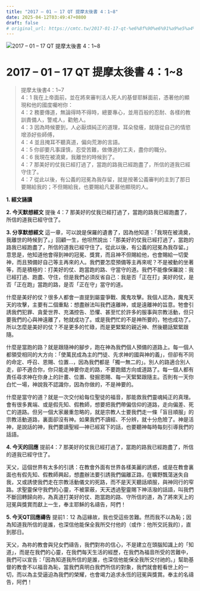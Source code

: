 ```yaml
---
title: "2017 – 01 – 17 QT 提摩太後書 4：1~8"
date: 2025-04-12T03:49:47+0800
draft: false
# original_url: https://cmtc.tw/2017-01-17-qt-%e6%8f%90%e6%91%a9%e5%a4%aa%e5%be%8c%e6%9b%b84%ef%bc%9a18
---
```


![2017 – 01 – 17 QT 提摩太後書 4：1\~8](/images/qt.jpg   "2017 – 01 – 17 QT 提摩太後書 4：1\~8")

# 2017 – 01 – 17 QT 提摩太後書 4：1\~8

> 提摩太後書4：1\~7  
> 4：1 我在上帝面前，並在將來審判活人死人的基督耶穌面前，憑著他的顯現和他的國度囑咐你：  
> 4：2 務要傳道，無論得時不得時，總要專心，並用百般的忍耐、各樣的教訓責備人，警戒人，勸勉人。  
> 4：3 因為時候要到，人必厭煩純正的道理，耳朵發癢，就隨從自己的情慾增添好些師傅，  
> 4：4 並且掩耳不聽真道，偏向荒渺的言語。  
> 4：5 你卻要凡事謹慎，忍受苦難，做傳道的工夫，盡你的職分。  
> 4：6 我現在被澆奠，我離世的時候到了。  
> 4：7 那美好的仗我已經打過了，當跑的路我已經跑盡了，所信的道我已經守住了。  
> 4：7 從此以後，有公義的冠冕為我存留，就是按著公義審判的主到了那日要賜給我的；不但賜給我，也要賜給凡愛慕他顯現的人。

**1.  經文誦讀**

**2.  今天默想經文**
提後 4：7 那美好的仗我已經打過了，當跑的路我已經跑盡了，所信的道我已經守住了。

**3. 分享默想經文**
這一章，可以說是保羅的遺書了，因為他知道：「我現在被澆奠，我離世的時候到了。」回顧一生，他坦然說出：「那美好的仗我已經打過了，當跑的路我已經跑盡了，所信的道我已經守住了。從此以後，有公義的冠冕為我存留。」意思是，他知道他會得到神的冠冕、獎賞，而且神不但賜給他，也會賜給一切愛神，而且預備好自己等主再來的人。我們要怎麼預備等主再來呢？不是被動的坐著等，而是積極的：打美好的仗、跑當跑的路、守當守的道。我們不能像保羅說：我已經打過、跑盡、守住，但是我們必須反省自己：我是否「正在打」美好的仗，是否「正在跑」當跑的路，是否「正在守」當守的道。

什麼是美好的仗？很多人都會一直提到屬靈爭戰、魔鬼攻擊。我個人認為，魔鬼天天的攻擊，主要有二個重點：想盡辦法叫我們遠離神，或是遠離神的旨意。牠會引誘我們犯罪、貪愛世界、充滿控告、恐懼、甚至忙於許多的服事與宗教活動，但只要我們的心與神遠離了，牠就成功了。或是我們忙的不是神所要的，牠也成功了。所以怎麼是美好的仗？不是更多的忙碌，而是更緊緊的親近神、然後聽話緊緊跟隨。

什麼是當跑的路？就是跟隨神的腳步，跑在神為我們個人預備的道路上。每一個人都領受相同的大方向：「使萬民成為主的門徒、先求神的國與神的義」，但卻有不同的命定、呼召、恩賜、位置…，因為我們都是「獨一無二的」。別人的路適合別人走，卻不適合你，你只能走神要你走的路，不要跑錯方向或道路了。每一個人都有責任尋求神在你身上的計畫、位置、發掘恩賜、每一天緊緊跟隨主。否則有一天你白忙一場，神說我不認識你，因為你做的，不是神要的。

什麼是當守的道？就是一次交付給每位聖徒的福音，那能救我們靈魂純正的真理。會有很多異端、或是假先知、假教師，想要把我們帶偏信仰的道路，走向偏差、死亡的道路。但另一個大家嚴重忽略的，就是宗教人士要我們走一條「盲目順服」的宗教活動道路，裏面卻沒有神。如果我們不讀經、不分辨，就十分危險了。神是活神，是說話的神，我們要讀聖經—神已經寫下的話，也要聽神每時每刻引導我們的話語。

**4. 今天的回應**
提前4：7 那美好的仗我已經打過了，當跑的路我已經跑盡了，所信的道我已經守住了。

天父，這個世界有太多的引誘：在教會外面有世界各樣美麗的誘惑，或是在教會裏面也有假先知、假教師興起，想盡辦法要引誘我們偏離正路，在曠野飄蕩迷失自我，又或誘使我們走在宗教活動儀文的死路，而不是天天聽話順服，與神同行的窄路。求聖靈保守我們的心靈，不被蒙蔽，天天透過聖靈賜下神活潑的話語，叫我們不斷回轉歸向祢，為真道打美好的仗、跑當跑的路、守所信的道，為了將來天上的冠冕與獎賞而獻上一生，奉主耶穌的名禱告，阿們！

**5. 今天QT回應禱告**
提前1：12 為這緣故，我也受這些苦難。然而我不以為恥；因為知道我所信的是誰，也深信他能保全我所交付他的（或作：他所交託我的），直到那日。

天父，為祢的教會與兒女們禱告，我們對祢的信心，不是建立在頭腦知識上的「知道」，而是在我們的心靈，在我們每天生活的經歷，在我們為福音所受的苦難中，我們可以宣告：「因為知道我所信的是誰，也深信他能保全我所交付祂的。」幫助基督的教會不以福音為恥，當我們真明白我們所信的對象，我們就會輕看世上的一切，而以為主受逼迫為我們的榮耀，也會竭力追求永恆的冠冕與獎賞。奉主的名禱告，阿們！
